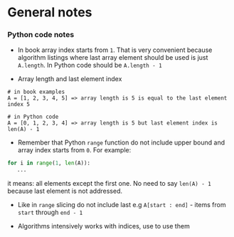 # General notes

### Python code notes

- In book array index starts from ```1```. That is very convenient because algorithm
  listings where last array element should be used is just ```A.length```. In Python code
  should be ```A.length - 1```

- Array length and last element index

```
# in book examples
A = [1, 2, 3, 4, 5] => array length is 5 is equal to the last element index 5

# in Python code
A = [0, 1, 2, 3, 4] => array length is 5 but last element index is len(A) - 1
```

- Remember that Python ```range``` function do not include upper bound and array index
  starts from ```0```. For example:

```python
for i in range(1, len(A)):
   ...
```
  it means: all elements except the first one. No need to say ```len(A) - 1``` because last
  element is not addressed.

- Like in ```range``` slicing do not include last e.g ```A[start : end]``` - items from ```start```
  through ```end - 1```

- Algorithms intensively works with indices, use to use them
